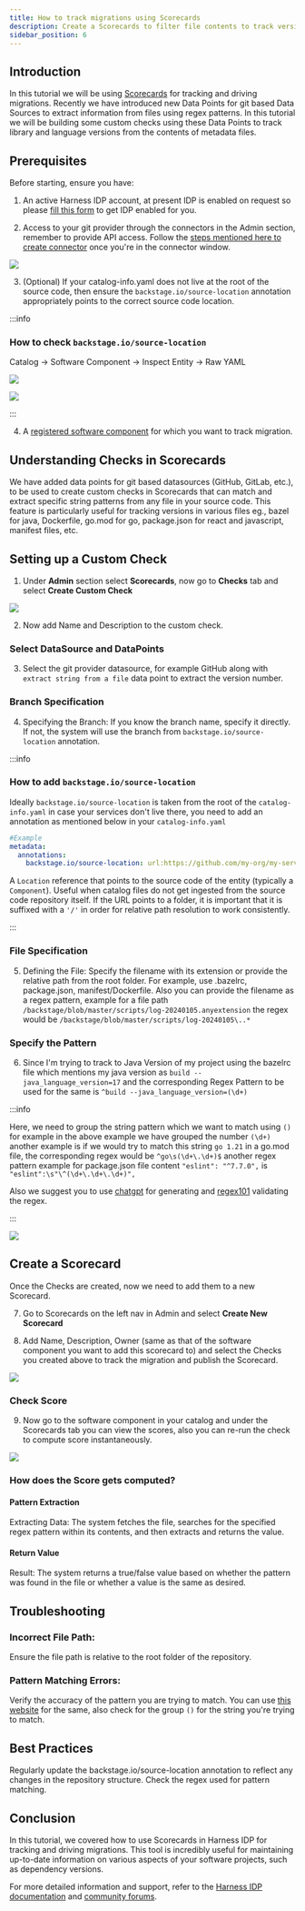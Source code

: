 ```yaml
---
title: How to track migrations using Scorecards
description: Create a Scorecards to filter file contents to track versions of Libraries and Tools  during migrations
sidebar_position: 6
---
```


<DocsTag  backgroundColor= "#cbe2f9" text="Tutorial"  textColor="#0b5cad"  />

## Introduction

In this tutorial we will be using [Scorecards](https://developer.harness.io/docs/internal-developer-portal/scorecards/scorecard) for tracking and driving migrations. Recently we have introduced new Data Points for git based Data Sources to extract information from files using regex patterns. In this tutorial we will be building some custom checks using these Data Points to track library and language versions from the contents of metadata files.

## Prerequisites

Before starting, ensure you have:

1. An active Harness IDP account, at present IDP is enabled on request so please [fill this form](https://www.harness.io/demo/internal-developer-portal) to get IDP enabled for you.

2. Access to your git provider through the connectors in the Admin section, remember to provide API access. Follow the [steps mentioned here to create connector](https://developer.harness.io/docs/category/code-repo-connectors) once you're in the connector window.

![](./static/connector-sc.png)

3. (Optional) If your catalog-info.yaml does not live at the root of the source code, then ensure the `backstage.io/source-location` annotation appropriately points to the correct source code location.

:::info

### How to check `backstage.io/source-location`

Catalog -> Software Component -> Inspect Entity -> Raw YAML

![](./static/source-loc.png)

![](./static/rawyaml.png)

:::

4. A [registered software component](/docs/internal-developer-portal/tutorials/register-component-in-catalog) for which you want to track migration.

## Understanding Checks in Scorecards

We have added data points for git based datasources (GitHub, GitLab, etc.), to be used to create custom checks in Scorecards that can match and extract specific string patterns from any file in your source code. This feature is particularly useful for tracking versions in various files eg., bazel for java, Dockerfile, go.mod for go, package.json for react and javascript, manifest files, etc.

## Setting up a Custom Check

1. Under **Admin** section select **Scorecards**, now go to **Checks** tab and select **Create Custom Check**

![](./static/checks-tab.png)

2. Now add Name and Description to the custom check.

### Select DataSource and DataPoints

3. Select the git provider datasource, for example GitHub along with `extract string from a file` data point to extract the version number.

### Branch Specification

4. Specifying the Branch: If you know the branch name, specify it directly. If not, the system will use the branch from `backstage.io/source-location` annotation.

:::info

### How to add `backstage.io/source-location`

Ideally `backstage.io/source-location` is taken from the root of the `catalog-info.yaml` in case your services don't live there, you need to add an annotation as mentioned below in your `catalog-info.yaml`

```YAML
#Example
metadata:
  annotations:
    backstage.io/source-location: url:https://github.com/my-org/my-service/
```

A `Location` reference that points to the source code of the entity (typically a `Component`). Useful when catalog files do not get ingested from the source code repository itself. If the URL points to a folder, it is important that it is suffixed with a `'/'` in order for relative path resolution to work consistently.

:::

### File Specification

5. Defining the File: Specify the filename with its extension or provide the relative path from the root folder. For example, use .bazelrc, package.json, manifest/Dockerfile. Also you can provide the filename as a regex pattern, example for a file path `/backstage/blob/master/scripts/log-20240105.anyextension` the regex would be `/backstage/blob/master/scripts/log-20240105\..*`

### Specify the Pattern

6. Since I'm trying to track to Java Version of my project using the bazelrc file which mentions my java version as `build --java_language_version=17` and the corresponding Regex Pattern to be used for the same is `^build --java_language_version=(\d+)`

:::info

Here, we need to group the string pattern which we want to match using `()` for example in the above example we have grouped the number `(\d+)` another example is if we would try to match this string `go 1.21` in a go.mod file, the corresponding regex would be `^go\s(\d+\.\d+)$` another regex pattern example for package.json file content `"eslint": "^7.7.0",` is `"eslint":\s"\^(\d+\.\d+\.\d+)",`

Also we suggest you to use [chatgpt](https://chat.openai.com/) for generating and [regex101](https://regex101.com/) validating the regex.

:::

![](./static/java-version.png)

## Create a Scorecard

Once the Checks are created, now we need to add them to a new Scorecard.

7. Go to Scorecards on the left nav in Admin and select **Create New Scorecard**

8. Add Name, Description, Owner (same as that of the software component you want to add this scorecard to) and select the Checks you created above to track the migration and publish the Scorecard.

![](./static/create-scorecard.png)

### Check Score

9. Now go to the software component in your catalog and under the Scorecards tab you can view the scores, also you can re-run the check to compute score instantaneously.

![](./static/java-check.png)

### How does the Score gets computed?

#### Pattern Extraction

Extracting Data: The system fetches the file, searches for the specified regex pattern within its contents, and then extracts and returns the value.

#### Return Value

Result: The system returns a true/false value based on whether the pattern was found in the file or whether a value is the same as desired.

## Troubleshooting

### Incorrect File Path:

Ensure the file path is relative to the root folder of the repository.

### Pattern Matching Errors:

Verify the accuracy of the pattern you are trying to match. You can use [this website](http://regex101.com/) for the same, also check for the group `()` for the string you're trying to match.

## Best Practices

Regularly update the backstage.io/source-location annotation to reflect any changes in the repository structure.
Check the regex used for pattern matching.

## Conclusion

In this tutorial, we covered how to use Scorecards in Harness IDP for tracking and driving migrations. This tool is incredibly useful for maintaining up-to-date information on various aspects of your software projects, such as dependency versions.

For more detailed information and support, refer to the [Harness IDP documentation](https://developer.harness.io/docs/internal-developer-portal) and [community forums](https://join.slack.com/t/harnesscommunity/shared_invite/zt-2szikyzoy-eRuy5o_Ns0z0mWeXuxOQng).
